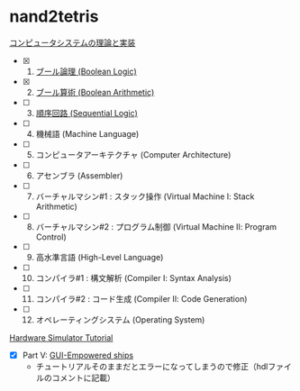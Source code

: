 # nand2tetris

[コンピュータシステムの理論と実装](https://www.oreilly.co.jp/books/9784873117126/)

- [x] 1. [ブール論理 (Boolean Logic)](https://github.com/ackintosh/nand2tetris/tree/master/01)
- [x] 2. [ブール算術 (Boolean Arithmetic)](https://github.com/ackintosh/nand2tetris/tree/master/02)
- [ ] 3. [順序回路 (Sequential Logic)](https://github.com/ackintosh/nand2tetris/tree/master/03)
- [ ] 4. 機械語 (Machine Language)
- [ ] 5. コンピュータアーキテクチャ (Computer Architecture)
- [ ] 6. アセンブラ (Assembler)
- [ ] 7. バーチャルマシン#1 : スタック操作 (Virtual Machine Ⅰ: Stack Arithmetic)
- [ ] 8. バーチャルマシン#2 : プログラム制御 (Virtual Machine Ⅱ: Program Control)
- [ ] 9. 高水準言語 (High-Level Language)
- [ ] 10. コンパイラ#1 : 構文解析 (Compiler Ⅰ: Syntax Analysis)
- [ ] 11. コンパイラ#2 : コード生成 (Compiler Ⅱ: Code Generation)
- [ ] 12. オペレーティングシステム (Operating System)


[Hardware Simulator Tutorial](https://www.nand2tetris.org/software)

- [x] Part V: [GUI-Empowered ships](https://github.com/ackintosh/nand2tetris/tree/master/demo)
  - チュートリアルそのままだとエラーになってしまうので修正（hdlファイルのコメントに記載）

